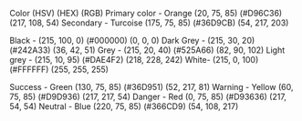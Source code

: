 Color (HSV) (HEX) (RGB)
Primary color - Orange (20, 75, 85) (#D96C36) (217, 108, 54)
Secondary - Turcoise (175, 75, 85) (#36D9CB) (54, 217, 203)

Black - (215, 100, 0) (#000000) (0, 0, 0)
Dark Grey - (215, 30, 20) (#242A33) (36, 42, 51)
Grey - (215, 20, 40) (#525A66) (82, 90, 102)
Light grey - (215, 10, 95) (#DAE4F2) (218, 228, 242)
White- (215, 0, 100) (#FFFFFF) (255, 255, 255)

Success - Green (130, 75, 85) (#36D951) (52, 217, 81)
Warning - Yellow (60, 75, 85) (#D9D936) (217, 217, 54)
Danger - Red (0, 75, 85) (#D93636) (217, 54, 54)
Neutral - Blue (220, 75, 85) (#366CD9) (54, 108, 217)